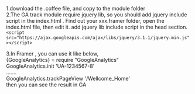  1.download the .coffee file, and copy to the module folder  
 2.The GA track module require jquery lib, so you should add jquery include script in the index.html .
   Find out your xxx.framer folder, open the index.html file, then edit it.
   add jquery lib include script in the head section.
   `<script src="https://ajax.googleapis.com/ajax/libs/jquery/3.1.1/jquery.min.js"></script>`

 3.In Framer , you can use it like below,   
   {GoogleAnalytics} = require "GoogleAnalytics"  
   GoogleAnalytics.init 'UA-1234567-8'  
  .......  
  GoogleAnalytics.trackPageView '/Wellcome_Home'  
  then you can see the result in GA  
